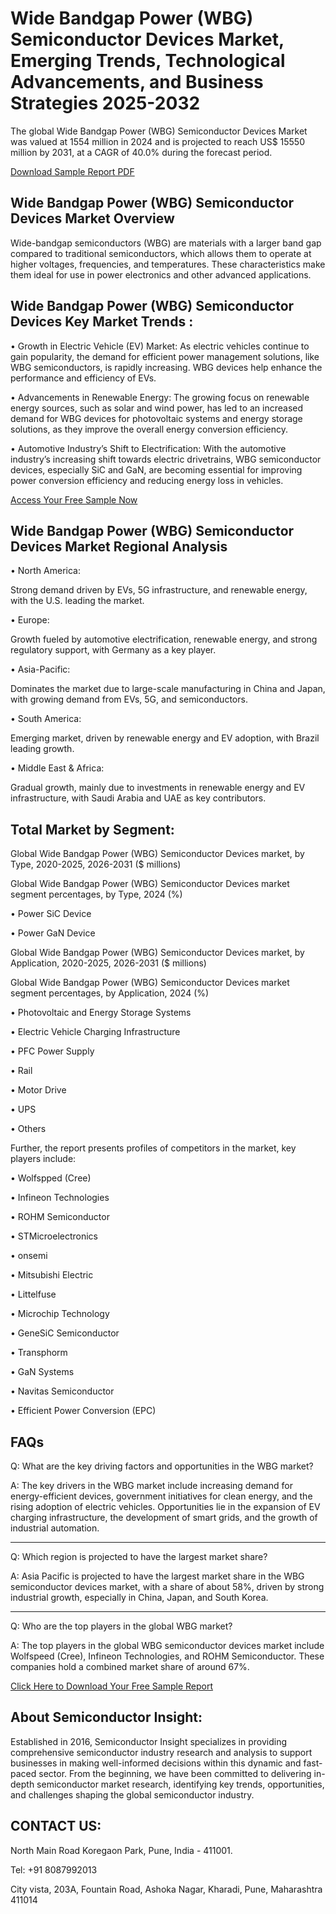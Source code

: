 <h1>Wide Bandgap Power (WBG) Semiconductor Devices Market, Emerging Trends, Technological Advancements, and Business Strategies 2025-2032</h1>

The global Wide Bandgap Power (WBG) Semiconductor Devices Market was valued at 1554 million in 2024 and is projected to reach US$ 15550 million by 2031, at a CAGR of 40.0% during the forecast period.

[Download Sample Report PDF](https://semiconductorinsight.com/download-sample-report/?product_id=90862)

<h2>Wide Bandgap Power (WBG) Semiconductor Devices Market Overview</h2>

Wide-bandgap semiconductors (WBG) are materials with a larger band gap compared to traditional semiconductors, which allows them to operate at higher voltages, frequencies, and temperatures. These characteristics make them ideal for use in power electronics and other advanced applications.

<h2>Wide Bandgap Power (WBG) Semiconductor Devices Key Market Trends  :</h2>

•	Growth in Electric Vehicle (EV) Market: As electric vehicles continue to gain popularity, the demand for efficient power management solutions, like WBG semiconductors, is rapidly increasing. WBG devices help enhance the performance and efficiency of EVs.

•	Advancements in Renewable Energy: The growing focus on renewable energy sources, such as solar and wind power, has led to an increased demand for WBG devices for photovoltaic systems and energy storage solutions, as they improve the overall energy conversion efficiency.

•	Automotive Industry’s Shift to Electrification: With the automotive industry’s increasing shift towards electric drivetrains, WBG semiconductor devices, especially SiC and GaN, are becoming essential for improving power conversion efficiency and reducing energy loss in vehicles.

[Access Your Free Sample Now
](https://semiconductorinsight.com/report/wide-bandgap-power-wbg-semiconductor-devices-market-size/)

<h2>Wide Bandgap Power (WBG) Semiconductor Devices Market Regional Analysis</h2>

•	North America:

Strong demand driven by EVs, 5G infrastructure, and renewable energy, with the U.S. leading the market.

•	Europe:

Growth fueled by automotive electrification, renewable energy, and strong regulatory support, with Germany as a key player.

•	Asia-Pacific:

Dominates the market due to large-scale manufacturing in China and Japan, with growing demand from EVs, 5G, and semiconductors.

•	South America:

Emerging market, driven by renewable energy and EV adoption, with Brazil leading growth.

•	Middle East & Africa:

Gradual growth, mainly due to investments in renewable energy and EV infrastructure, with Saudi Arabia and UAE as key contributors.

<h2>Total Market by Segment:</h2>

Global Wide Bandgap Power (WBG) Semiconductor Devices market, by Type, 2020-2025, 2026-2031 ($ millions)

Global Wide Bandgap Power (WBG) Semiconductor Devices market segment percentages, by Type, 2024 (%)

•	Power SiC Device

•	Power GaN Device

Global Wide Bandgap Power (WBG) Semiconductor Devices market, by Application, 2020-2025, 2026-2031 ($ millions)

Global Wide Bandgap Power (WBG) Semiconductor Devices market segment percentages, by Application, 2024 (%)

•	Photovoltaic and Energy Storage Systems

•	Electric Vehicle Charging Infrastructure

•	PFC Power Supply

•	Rail

•	Motor Drive

•	UPS

•	Others

Further, the report presents profiles of competitors in the market, key players include:

•	Wolfspped (Cree)

•	Infineon Technologies

•	ROHM Semiconductor

•	STMicroelectronics

•	onsemi

•	Mitsubishi Electric

•	Littelfuse

•	Microchip Technology

•	GeneSiC Semiconductor

•	Transphorm

•	GaN Systems

•	Navitas Semiconductor

•	Efficient Power Conversion (EPC)

<h2>FAQs</h2>

Q: What are the key driving factors and opportunities in the WBG market?

A: The key drivers in the WBG market include increasing demand for energy-efficient devices, government initiatives for clean energy, and the rising adoption of electric vehicles. Opportunities lie in the expansion of EV charging infrastructure, the development of smart grids, and the growth of industrial automation.

________________________________________

Q: Which region is projected to have the largest market share?

A: Asia Pacific is projected to have the largest market share in the WBG semiconductor devices market, with a share of about 58%, driven by strong industrial growth, especially in China, Japan, and South Korea.
________________________________________

Q: Who are the top players in the global WBG market?

A: The top players in the global WBG semiconductor devices market include Wolfspeed (Cree), Infineon Technologies, and ROHM Semiconductor. These companies hold a combined market share of around 67%.

[Click Here to Download Your Free Sample Report ](https://semiconductorinsight.com/download-sample-report/?product_id=90862)

<h2>About Semiconductor Insight:</h2>

Established in 2016, Semiconductor Insight specializes in providing comprehensive semiconductor industry research and analysis to support businesses in making well-informed decisions within this dynamic and fast-paced sector. From the beginning, we have been committed to delivering in-depth semiconductor market research, identifying key trends, opportunities, and challenges shaping the global semiconductor industry.

<h2>CONTACT US:</h2>

North Main Road Koregaon Park, Pune, India - 411001.

Tel: +91 8087992013

City vista, 203A, Fountain Road, Ashoka Nagar, Kharadi, Pune, Maharashtra 411014


